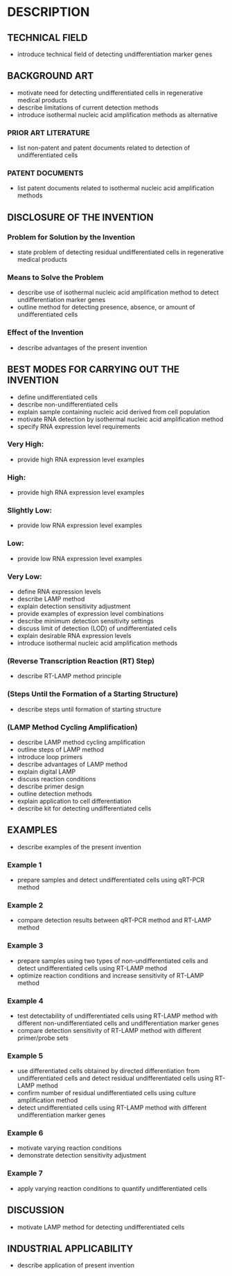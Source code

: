 # DESCRIPTION

## TECHNICAL FIELD

- introduce technical field of detecting undifferentiation marker genes

## BACKGROUND ART

- motivate need for detecting undifferentiated cells in regenerative medical products
- describe limitations of current detection methods
- introduce isothermal nucleic acid amplification methods as alternative

### PRIOR ART LITERATURE

- list non-patent and patent documents related to detection of undifferentiated cells

### PATENT DOCUMENTS

- list patent documents related to isothermal nucleic acid amplification methods

## DISCLOSURE OF THE INVENTION

### Problem for Solution by the Invention

- state problem of detecting residual undifferentiated cells in regenerative medical products

### Means to Solve the Problem

- describe use of isothermal nucleic acid amplification method to detect undifferentiation marker genes
- outline method for detecting presence, absence, or amount of undifferentiated cells

### Effect of the Invention

- describe advantages of the present invention

## BEST MODES FOR CARRYING OUT THE INVENTION

- define undifferentiated cells
- describe non-undifferentiated cells
- explain sample containing nucleic acid derived from cell population
- motivate RNA detection by isothermal nucleic acid amplification method
- specify RNA expression level requirements

### Very High:

- provide high RNA expression level examples

### High:

- provide high RNA expression level examples

### Slightly Low:

- provide low RNA expression level examples

### Low:

- provide low RNA expression level examples

### Very Low:

- define RNA expression levels
- describe LAMP method
- explain detection sensitivity adjustment
- provide examples of expression level combinations
- describe minimum detection sensitivity settings
- discuss limit of detection (LOD) of undifferentiated cells
- explain desirable RNA expression levels
- introduce isothermal nucleic acid amplification methods

### (Reverse Transcription Reaction (RT) Step)

- describe RT-LAMP method principle

### (Steps Until the Formation of a Starting Structure)

- describe steps until formation of starting structure

### (LAMP Method Cycling Amplification)

- describe LAMP method cycling amplification
- outline steps of LAMP method
- introduce loop primers
- describe advantages of LAMP method
- explain digital LAMP
- discuss reaction conditions
- describe primer design
- outline detection methods
- explain application to cell differentiation
- describe kit for detecting undifferentiated cells

## EXAMPLES

- describe examples of the present invention

### Example 1

- prepare samples and detect undifferentiated cells using qRT-PCR method

### Example 2

- compare detection results between qRT-PCR method and RT-LAMP method

### Example 3

- prepare samples using two types of non-undifferentiated cells and detect undifferentiated cells using RT-LAMP method
- optimize reaction conditions and increase sensitivity of RT-LAMP method

### Example 4

- test detectability of undifferentiated cells using RT-LAMP method with different non-undifferentiated cells and undifferentiation marker genes
- compare detection sensitivity of RT-LAMP method with different primer/probe sets

### Example 5

- use differentiated cells obtained by directed differentiation from undifferentiated cells and detect residual undifferentiated cells using RT-LAMP method
- confirm number of residual undifferentiated cells using culture amplification method
- detect undifferentiated cells using RT-LAMP method with different undifferentiation marker genes

### Example 6

- motivate varying reaction conditions
- demonstrate detection sensitivity adjustment

### Example 7

- apply varying reaction conditions to quantify undifferentiated cells

## DISCUSSION

- motivate LAMP method for detecting undifferentiated cells

## INDUSTRIAL APPLICABILITY

- describe application of present invention

